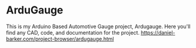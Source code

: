 # ArduGauge
This is my Arduino Based Automotive Gauge project, Ardugauge.
Here you'll find any CAD, code, and documentation for the project.
https://daniel-barker.com/project-browser/ardugauge.html
